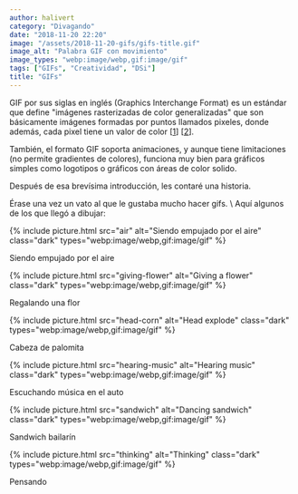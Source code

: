 ```yaml
---
author: halivert
category: "Divagando"
date: "2018-11-20 22:20"
image: "/assets/2018-11-20-gifs/gifs-title.gif"
image_alt: "Palabra GIF con movimiento"
image_types: "webp:image/webp,gif:image/gif"
tags: ["GIFs", "Creatividad", "DSi"]
title: "GIFs"
---
```


GIF por sus siglas en inglés (Graphics Interchange Format) es un estándar que
define "imágenes rasterizadas de color generalizadas" que son básicamente
imágenes formadas por puntos llamados pixeles, donde además, cada pixel tiene un
valor de color \[[1][1]\] \[[2][2]\].

<!-- Seguir leyendo -->

También, el formato GIF soporta animaciones, y aunque tiene limitaciones (no
permite gradientes de colores), funciona muy bien para gráficos simples como
logotipos o gráficos con áreas de color solido.

Después de esa brevísima introducción, les contaré una historia.

Érase una vez un vato al que le gustaba mucho hacer gifs. \\
Aquí algunos de los que llegó a dibujar:

<div class="art-container">
  <div
    class="has-text-centered box art-gallery"
    style="background-image: url(/img/backgrounds/red-velvet.webp)">
    <p class="image-container box" markdown="1">
      {%
        include picture.html
          src="air"
          alt="Siendo empujado por el aire"
          class="dark"
          types="webp:image/webp,gif:image/gif"
      %}
    </p>
    <p class="is-italic has-background-white image-art-title">
      Siendo empujado por el aire
    </p>
  </div>

  <div
    class="has-text-centered box art-gallery"
    style="background-image: url(/img/backgrounds/blue-velvet.webp)">
    <p class="image-container box" markdown="1">
      {%
        include picture.html
          src="giving-flower"
          alt="Giving a flower"
          class="dark"
          types="webp:image/webp,gif:image/gif"
      %}
    </p>
    <p class="is-italic has-background-white image-art-title">
      Regalando una flor
    </p>
  </div>

  <div
    class="has-text-centered box art-gallery"
    style="background-image: url(/img/backgrounds/purple-velvet.webp)">
    <p class="image-container box" markdown="1">
      {%
        include picture.html
          src="head-corn"
          alt="Head explode"
          class="dark"
          types="webp:image/webp,gif:image/gif"
      %}
    </p>
    <p class="is-italic has-background-white image-art-title">
      Cabeza de palomita
    </p>
  </div>

  <div
    class="has-text-centered box art-gallery"
    style="background-image: url(/img/backgrounds/green-velvet.webp)">
    <p class="image-container box" markdown="1">
      {%
        include picture.html
          src="hearing-music"
          alt="Hearing music"
          class="dark"
          types="webp:image/webp,gif:image/gif"
      %}
    </p>
    <p class="is-italic has-background-white image-art-title">
      Escuchando música en el auto
    </p>
  </div>

  <div
    class="has-text-centered box art-gallery"
    style="background-image: url(/img/backgrounds/purple-velvet.webp)">
    <p class="image-container box" markdown="1">
      {%
        include picture.html
          src="sandwich"
          alt="Dancing sandwich"
          class="dark"
          types="webp:image/webp,gif:image/gif"
      %}
    </p>
    <p class="is-italic has-background-white image-art-title">
      Sandwich bailarín
    </p>
  </div>

  <div
    class="has-text-centered box art-gallery"
    style="background-image: url(/img/backgrounds/blue-velvet.webp)">
    <p class="image-container box" markdown="1">
      {%
        include picture.html
          src="thinking"
          alt="Thinking"
          class="dark"
          types="webp:image/webp,gif:image/gif"
      %}
    </p>
    <p class="is-italic has-background-white image-art-title">
      Pensando
    </p>
  </div>
</div>

[1]: https://www.w3.org/Graphics/GIF/spec-gif87.txt
[2]: https://support.99designs.com/hc/es/articles/204761835--Qué-son-los-vectores-y-las-imagenes-rasterizadas-Cuándo-debería-usarlas-
